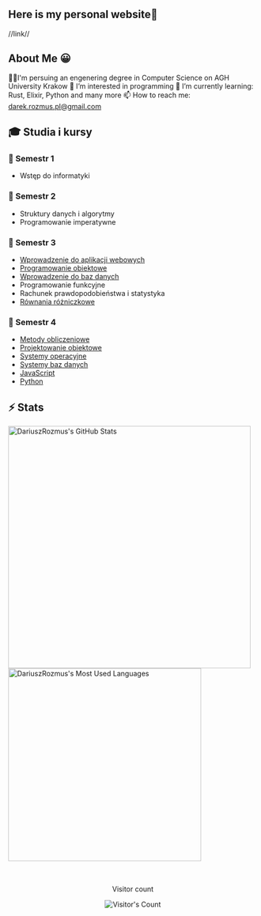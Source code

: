 ## Here is my personal website👋
//link//

## About Me 😀
👨‍💻I'm persuing an engenering degree in Computer Science on AGH University Krakow
👀 I’m interested in programming
🌱 I’m currently learning: Rust, Elixir, Python and many more
📫 How to reach me: darek.rozmus.pl@gmail.com

## 🎓 Studia i kursy

### 📘 Semestr 1
- Wstęp do informatyki

### 📗 Semestr 2
- Struktury danych i algorytmy
- Programowanie imperatywne

### 📘 Semestr 3
- [Wprowadzenie do aplikacji webowych](https://github.com/DariuszRozmus/web-app-intro)
- [Programowanie obiektowe](https://github.com/DariuszRozmus/oop)
- [Wprowadzenie do baz danych](https://github.com/DariuszRozmus/databases)
- Programowanie funkcyjne
- Rachunek prawdopodobieństwa i statystyka
- [Równania różniczkowe](https://github.com/DariuszRozmus/rownania-rozniczkowe)

### 📗 Semestr 4
- [Metody obliczeniowe](https://github.com/DariuszRozmus/computational-methods)
- [Projektowanie obiektowe](https://github.com/DariuszRozmus/oop-design)
- [Systemy operacyjne](https://github.com/DariuszRozmus/os)
- [Systemy baz danych](https://github.com/DariuszRozmus/database-systems)
- [JavaScript](https://github.com/DariuszRozmus/javascript)
- [Python](https://github.com/DariuszRozmus/python)




## ⚡️ Stats
<div align=left>
  <img width=490 src="https://github-readme-stats.vercel.app/api?username=DariuszRozmus&theme=transparent&count_private=true&show_icons=true&rank_icon=github&locale=en" alt="DariuszRozmus's GitHub Stats" />
</div>
<div>
  <img width="390" src="https://github-readme-stats.vercel.app/api/top-langs?username=DariuszRozmus&theme=transparent&layout=compact&hide=css&langs_count=8&locale=en"           alt="DariuszRozmus's Most Used Languages" />
</div>
<br><br>

<div align="center"> 
  <p>Visitor count</p>
  <img src="https://profile-counter.glitch.me/{DariuszRozmus}/count.svg" alt="Visitor's Count" />
</div>

